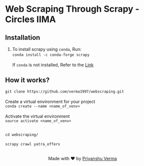 # Web Scraping Through Scrapy - Circles IIMA

## Installation

1. To install scrapy using `conda`, Run: <br/>
`conda install -c conda-forge scrapy` <br/><br/>
If `conda` is not installed, Refer to the [Link](https://docs.anaconda.com/anaconda/install/) <br/>

## How it works?
`git clone https://github.com/verma1997/webscraping.git`<br/><br/>
Create a virtual environment for your project<br/>
`conda create --name <name_of_venv>`<br/><br/>
Activate the virtual environment<br/>
`source activate <name_of_venv>`<br/><br/>

`cd webscraping/`<br/><br/>
`scrapy crawl yatra_offers`<br/><br/>

<p align="center"> Made with ❤ by <a href="https://github.com/verma1997">Priyanshu Verma</a></p>
